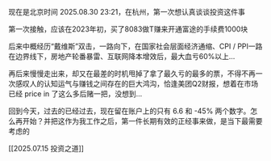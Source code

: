 
现在是北京时间 2025.08.30 23:21，在杭州，第一次想认真谈谈投资这件事

第一次接触，应该在2023年初，买了8083做T赚来开通富途的手续费1000块

后来中概经历“戴维斯”双击，一路向下，在国家社会层面经济通缩、CPI / PPI一路在边界线下，房地产轮番暴雷、互联网降本增效后，最大血亏60%以上...

再后来慢慢走出来，却又在最差的时机甩掉了拿了最久亏的最多的票，不得不再一次感叹人的认知运气与赚钱之间存在的巨大鸿沟，恰逢美团Q2财报，想着在市场已经 price in 了这么多后赌一把，没想到...

回到今天，过去的已经过去，现在留在账户上的只有 6.6 和 -45% 两个数字。怎么再开始？并把这作为我工作之后，第一件长期有效的正经事来做，是当下最需要考虑的


[[2025.07.15 投资之道]]


